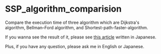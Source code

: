 # SSP_algorithm_comparision

Compare the execution time of three algorithm which are Dijkstra's algorithm, Bellman–Ford algorithm, and Shortest-path-faster-algorithm.

If you wanna see the result of it, please see [this article](https://qiita.com/DaikiSuyama/items/663b3e91fd0cf411dd64) written in Japanese.

Plus, if you have any question, please ask me in English or Japanese.

